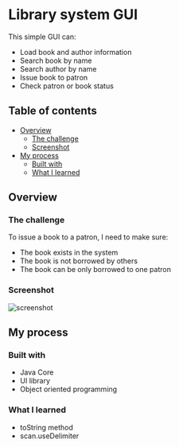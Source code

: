 # Library system GUI

This simple GUI can:

- Load book and author information
- Search book by name
- Search author by name
- Issue book to patron
- Check patron or book status

## Table of contents

- [Overview](#overview)
  - [The challenge](#the-challenge)
  - [Screenshot](#screenshot)
- [My process](#my-process)
  - [Built with](#built-with)
  - [What I learned](#what-i-learned)

## Overview

### The challenge

To issue a book to a patron, I need to make sure:

- The book exists in the system
- The book is not borrowed by others
- The book can be only borrowed to one patron

### Screenshot
![screenshot](https://github.com/erinchocolate/build-my-own-x/blob/master/GUI/Java-library-system/screenshot.PNG)

## My process

### Built with

- Java Core
- UI library
- Object oriented programming

### What I learned

- toString method
- scan.useDelimiter 

